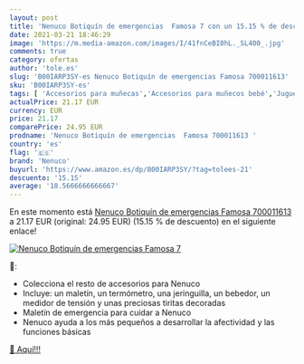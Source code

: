 ```yaml
---
layout: post
title: 'Nenuco Botiquín de emergencias  Famosa 7 con un 15.15 % de descuento'
date: 2021-03-21 18:46:29
image: 'https://m.media-amazon.com/images/I/41fnCeBI0hL._SL400_.jpg'
comments: true
category: ofertas
author: 'tole.es'
slug: 'B00IARP3SY-es Nenuco Botiquín de emergencias Famosa 700011613'
sku: 'B00IARP3SY-es'
tags: [ 'Accesorios para muñecas','Accesorios para muñecos bebé','Juguetes','Juguetes y juegos','Muñecas y accesorios','nenuco', ]
actualPrice: 21.17 EUR
currency: EUR
price: 21.17
comparePrice: 24.95 EUR
prodname: 'Nenuco Botiquín de emergencias  Famosa 700011613 '
country: 'es'
flag: '🇪🇸'
brand: 'Nenuco'
buyurl: 'https://www.amazon.es/dp/B00IARP3SY/?tag=tolees-21'
descuento: '15.15'
average: '18.5666666666667'
---
```


En este momento está [Nenuco Botiquín de emergencias  Famosa 700011613 ](https://www.amazon.es/dp/B00IARP3SY/?tag=tolees-21) a 21.17 EUR (original: 24.95 EUR) (15.15 %  de descuento) en el siguiente enlace!

[![Nenuco Botiquín de emergencias  Famosa 7](https://m.media-amazon.com/images/I/41fnCeBI0hL._SL400_.jpg)](https://www.amazon.es/dp/B00IARP3SY/?tag=tolees-21)

🔎:

- Colecciona el resto de accesorios para Nenuco
- Incluye: un maletín, un termómetro, una jeringuilla, un bebedor, un medidor de tensión y unas preciosas tiritas decoradas
- Maletín de emergencia para cuidar a Nenuco
- Nenuco ayuda a los más pequeños a desarrollar la afectividad y las funciones básicas

[🛒 Aquí!!!](https://www.amazon.es/dp/B00IARP3SY/?tag=tolees-21)
